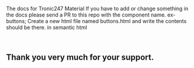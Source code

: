 The docs for Tronic247 Material
If you have to add or change something in the docs please send a PR to this repo with the component name.
ex- buttons; Create a new html file named buttons.html and write the contents should be there. in semantic html

<br />

## Thank you very much for your support.
